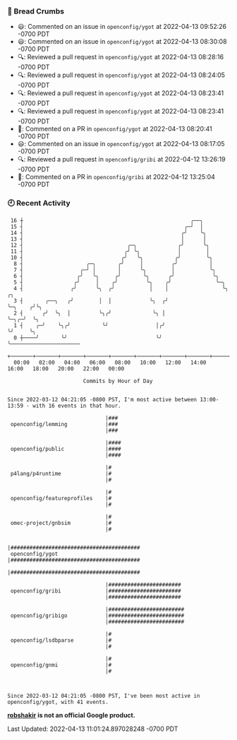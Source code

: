### 🍞 Bread Crumbs

 * 😃: Commented on an issue in `openconfig/ygot` at 2022-04-13 09:52:26 -0700 PDT
 * 😃: Commented on an issue in `openconfig/ygot` at 2022-04-13 08:30:08 -0700 PDT
 * 🔍: Reviewed a pull request in  `openconfig/ygot` at 2022-04-13 08:28:16 -0700 PDT
 * 🔍: Reviewed a pull request in  `openconfig/ygot` at 2022-04-13 08:24:05 -0700 PDT
 * 🔍: Reviewed a pull request in  `openconfig/ygot` at 2022-04-13 08:23:41 -0700 PDT
 * 🔍: Reviewed a pull request in  `openconfig/ygot` at 2022-04-13 08:23:41 -0700 PDT
 * 💬: Commented on a PR in  `openconfig/ygot` at 2022-04-13 08:20:41 -0700 PDT
 * 😃: Commented on an issue in `openconfig/ygot` at 2022-04-13 08:17:05 -0700 PDT
 * 🔍: Reviewed a pull request in  `openconfig/gribi` at 2022-04-12 13:26:19 -0700 PDT
 * 💬: Commented on a PR in  `openconfig/gribi` at 2022-04-12 13:25:04 -0700 PDT

### 🕘 Recent Activity
```
 16 ┼                                                     ╭──╮
 15 ┤                                                   ╭─╯  │
 14 ┤                                                  ╭╯    ╰╮
 13 ┤                                                  │      │
 12 ┤                                 ╭─╮             ╭╯      ╰╮
 11 ┤                                ╭╯ ╰╮            │        │
 10 ┤                               ╭╯   ╰╮          ╭╯        ╰╮
  8 ┤                    ╭─╮       ╭╯     │         ╭╯          │
  7 ┤                  ╭─╯ │       │      ╰╮        │           ╰╮
  6 ┤                 ╭╯   ╰╮     ╭╯       ╰╮      ╭╯            ╰╮
  5 ┤                ╭╯     │    ╭╯         ╰╮    ╭╯              ╰─╮
  4 ┤               ╭╯      ╰╮  ╭╯           │    │                 ╰╮       ╭╮
  3 ┤       ╭──╮   ╭╯        │  │            ╰╮  ╭╯                  ╰─╮    ╭╯╰╮
  2 ┤      ╭╯  ╰╮  │         ╰╮╭╯             ╰╮ │                     ╰─╮╭─╯  ╰╮
  1 ┤    ╭─╯    ╰╮╭╯          ╰╯               │╭╯                       ╰╯     ╰╮
  0 ┼────╯       ╰╯                            ╰╯                                ╰──────────────────────
    +───────+───────+───────+───────+───────+───────+───────+───────+───────+───────+───────+───────+────
  00:00   02:00   04:00   06:00   08:00   10:00   12:00   14:00   16:00   18:00   20:00   22:00   00:00   

						Commits by Hour of Day


Since 2022-03-12 04:21:05 -0800 PST, I'm most active between 13:00-13:59 - with 16 events in that hour.

```



```
                               |###
 openconfig/lemming            |###
                               |###

                               |####
 openconfig/public             |####
                               |####

                               |#
 p4lang/p4runtime              |#
                               |#

                               |#
 openconfig/featureprofiles    |#
                               |#

                               |#
 omec-project/gnbsim           |#
                               |#

                               |#########################################
 openconfig/ygot               |#########################################
                               |#########################################

                               |#######################
 openconfig/gribi              |#######################
                               |#######################

                               |########################
 openconfig/gribigo            |########################
                               |########################

                               |#
 openconfig/lsdbparse          |#
                               |#

                               |#
 openconfig/gnmi               |#
                               |#



Since 2022-03-12 04:21:05 -0800 PST, I've been most active in openconfig/ygot, with 41 events.

```
**[robshakir](mailto:robjs@google.com) is not an official Google product.**  


Last Updated: 2022-04-13 11:01:24.897028248 -0700 PDT
